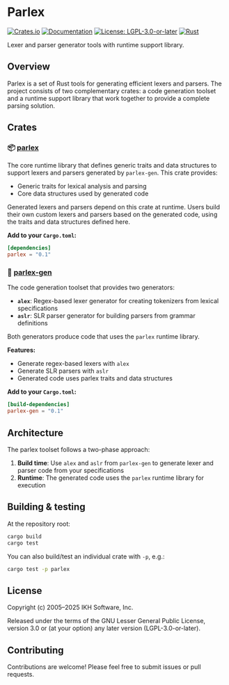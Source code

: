 # Parlex

[![Crates.io](https://img.shields.io/crates/v/parlex.svg)](https://crates.io/crates/parlex)
[![Documentation](https://docs.rs/parlex/badge.svg)](https://docs.rs/parlex)
[![License: LGPL-3.0-or-later](https://img.shields.io/badge/License-LGPL%203.0--or--later-blue.svg)](https://www.gnu.org/licenses/lgpl-3.0)
[![Rust](https://img.shields.io/badge/rust-stable-brightgreen.svg)](https://www.rust-lang.org)

Lexer and parser generator tools with runtime support library.

## Overview

Parlex is a set of Rust tools for generating efficient lexers and parsers. The project consists of two complementary crates: a code generation toolset and a runtime support library that work together to provide a complete parsing solution.

## Crates

### 📦 [parlex](./parlex)

The core runtime library that defines generic traits and data structures to support lexers and parsers generated by `parlex-gen`. This crate provides:

- Generic traits for lexical analysis and parsing
- Core data structures used by generated code

Generated lexers and parsers depend on this crate at runtime. Users build their own custom lexers and parsers based on the generated code, using the traits and data structures defined here.

**Add to your `Cargo.toml`:**
```toml
[dependencies]
parlex = "0.1"
```

### 🔧 [parlex-gen](./parlex-gen)

The code generation toolset that provides two generators:

- **`alex`**: Regex-based lexer generator for creating tokenizers from lexical specifications
- **`aslr`**: SLR parser generator for building parsers from grammar definitions

Both generators produce code that uses the `parlex` runtime library.

**Features:**
- Generate regex-based lexers with `alex`
- Generate SLR parsers with `aslr`
- Generated code uses parlex traits and data structures

**Add to your `Cargo.toml`:**
```toml
[build-dependencies]
parlex-gen = "0.1"
```

## Architecture

The parlex toolset follows a two-phase approach:

1. **Build time**: Use `alex` and `aslr` from `parlex-gen` to generate lexer and parser code from your specifications
2. **Runtime**: The generated code uses the `parlex` runtime library for execution

## Building & testing

At the repository root:

```bash
cargo build
cargo test
```

You can also build/test an individual crate with `-p`, e.g.:

```bash
cargo test -p parlex
```

## License

Copyright (c) 2005–2025 IKH Software, Inc.

Released under the terms of the GNU Lesser General Public License, version 3.0 or (at your option) any later version (LGPL-3.0-or-later).

## Contributing

Contributions are welcome! Please feel free to submit issues or pull requests.
